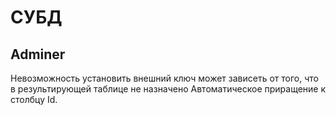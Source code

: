 # СУБД
## Adminer

Невозможность установить внешний ключ может зависеть от того, что в результирующей таблице не назначено Автоматическое приращение к столбцу Id.